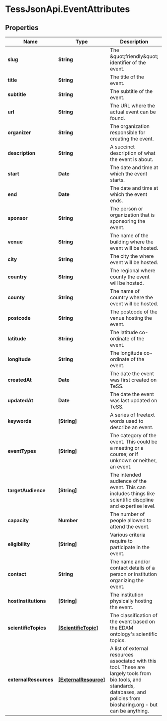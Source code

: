 # TessJsonApi.EventAttributes

## Properties
Name | Type | Description | Notes
------------ | ------------- | ------------- | -------------
**slug** | **String** | The \&quot;friendly\&quot; identifier of the event. | [optional] 
**title** | **String** | The title of the event. | [optional] 
**subtitle** | **String** | The subtitle of the event. | [optional] 
**url** | **String** | The URL where the actual event can be found. | [optional] 
**organizer** | **String** | The organization responsible for creating the event. | [optional] 
**description** | **String** | A succinct description of what the event is about. | [optional] 
**start** | **Date** | The date and time at which the event starts. | [optional] 
**end** | **Date** | The date and time at which the event ends. | [optional] 
**sponsor** | **String** | The person or organization that is sponsoring the event. | [optional] 
**venue** | **String** | The name of the building where the event will be hosted. | [optional] 
**city** | **String** | The city the where event will be hosted. | [optional] 
**country** | **String** | The regional where county the event will be hosted. | [optional] 
**county** | **String** | The name of country where the event will be hosted. | [optional] 
**postcode** | **String** | The postcode of the venue hosting the event. | [optional] 
**latitude** | **String** | The latitude co-ordinate of the event. | [optional] 
**longitude** | **String** | The longitude co-ordinate of the event. | [optional] 
**createdAt** | **Date** | The date the event was first created on TeSS. | [optional] 
**updatedAt** | **Date** | The date the event was last updated on TeSS. | [optional] 
**keywords** | **[String]** | A series of freetext words used to describe an event. | [optional] 
**eventTypes** | **[String]** | The category of the event. This could be a meeting or a course; or if unknown or neither, an event. | [optional] 
**targetAudience** | **[String]** | The intended audience of the event. This can includes things like scientific discpline and expertise level. | [optional] 
**capacity** | **Number** | The number of people allowed to attend the event. | [optional] 
**eligibility** | **[String]** | Various criteria require to participate in the event. | [optional] 
**contact** | **String** | The name and/or contact details of a person or institution organizing the event. | [optional] 
**hostInstitutions** | **[String]** | The institution physically hosting the event. | [optional] 
**scientificTopics** | [**[ScientificTopic]**](ScientificTopic.md) | The classification of the event based on the EDAM ontology&#39;s scientific topics. | [optional] 
**externalResources** | [**[ExternalResource]**](ExternalResource.md) | A list of external resources associated with this tool. These are largely tools from bio.tools, and standards, databases, and policies from biosharing.org - but can be anything. | [optional] 


